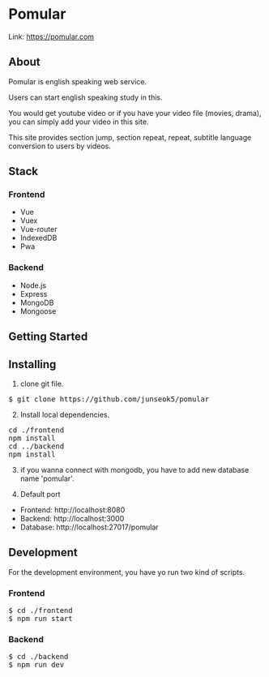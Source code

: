 Pomular
=======
Link: https://pomular.com

## About
Pomular is english speaking web service.

Users can start english speaking study in this.

You would get youtube video or if you have your video file (movies, drama), you can simply add your video in this site.

This site provides section jump, section repeat, repeat, subtitle language conversion to users by videos.

## Stack
### Frontend
* Vue
* Vuex
* Vue-router
* IndexedDB
* Pwa

### Backend
* Node.js
* Express
* MongoDB
* Mongoose

## Getting Started
## Installing
1. clone git file.
<pre>
$ git clone https://github.com/junseok5/pomular
</pre>

2. Install local dependencies.
<pre>
cd ./frontend
npm install
cd ../backend
npm install
</pre>

3. if you wanna connect with mongodb, you have to add new database name 'pomular'.

4. Default port
* Frontend: http://localhost:8080
* Backend: http://localhost:3000
* Database: http://localhost:27017/pomular

## Development
For the development environment, you have yo run two kind of scripts.

### Frontend
<pre>
$ cd ./frontend
$ npm run start
</pre>

### Backend
<pre>
$ cd ./backend
$ npm run dev
</pre>
